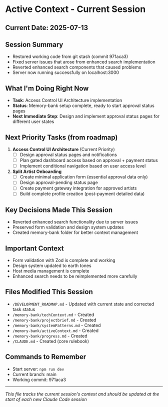 # Active Context - Current Session

## Current Date: 2025-07-13

## Session Summary
- Restored working code from git stash (commit 971aca3)
- Fixed server issues that arose from enhanced search implementation
- Reverted enhanced search components that caused problems
- Server now running successfully on localhost:3000

## What I'm Doing Right Now
- **Task**: Access Control UI Architecture implementation
- **Status**: Memory-bank setup complete, ready to start approval status pages
- **Next Immediate Step**: Design and implement approval status pages for different user states

## Next Priority Tasks (from roadmap)
1. **Access Control UI Architecture** (Current Priority)
   - [ ] Design approval status pages and notifications
   - [ ] Plan gated dashboard access based on approval + payment status
   - [ ] Implement conditional navigation based on user access level

2. **Split Artist Onboarding**
   - [ ] Create minimal application form (essential approval data only)
   - [ ] Design approval-pending status page
   - [ ] Create payment gateway integration for approved artists
   - [ ] Build complete profile creation (post-payment detailed data)

## Key Decisions Made This Session
- Reverted enhanced search functionality due to server issues
- Preserved form validation and design system updates
- Created memory-bank folder for better context management

## Important Context
- Form validation with Zod is complete and working
- Design system updated to earth tones
- Host media management is complete
- Enhanced search needs to be reimplemented more carefully

## Files Modified This Session
- `/DEVELOPMENT_ROADMAP.md` - Updated with current state and corrected task status
- `/memory-bank/techContext.md` - Created
- `/memory-bank/projectbrief.md` - Created
- `/memory-bank/systemPatterns.md` - Created
- `/memory-bank/activeContext.md` - Created
- `/memory-bank/progress.md` - Created
- `/CLAUDE.md` - Created (core rulebook)

## Commands to Remember
- Start server: `npm run dev`
- Current branch: main
- Working commit: 971aca3

---
*This file tracks the current session's context and should be updated at the start of each new Claude Code session*